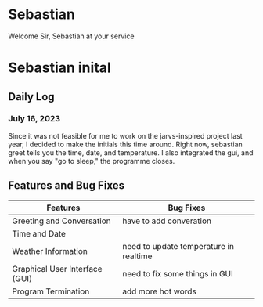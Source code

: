 # Sebastian

Welcome Sir, Sebastian at your service  


# Sebastian inital


## Daily Log

### July 16, 2023



Since it was not feasible for me to work on the jarvs-inspired project last year, I decided to make the initials this time around. Right now, sebastian greet tells you the time, date, and temperature. I also integrated the gui, and when you say "go to sleep," the programme closes.




## Features and Bug Fixes

| Features                        | Bug Fixes                     |
|---------------------------------|-------------------------------|
| Greeting and Conversation       |have to add converation|
| Time and Date                   | |
| Weather Information             |need to update temperature in realtime|
| Graphical User Interface (GUI)  | need to fix some things in GUI|
| Program Termination             | add more hot words|

